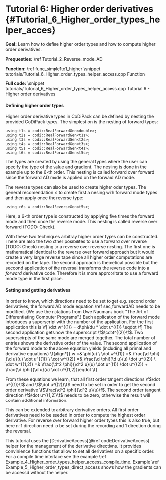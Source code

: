 Tutorial 6: Higher order derivatives {#Tutorial_6_Higher_order_types_helper_acces}
============

**Goal:** Learn how to define higher order types and how to compute higher order derivatives.

**Prequesties:** \ref Tutorial_2_Reverse_mode_AD

**Function:** \ref func_simple1to1_higher
\snippet tutorials/Tutorial_6_Higher_order_types_helper_access.cpp Function

**Full code:**
\snippet tutorials/Tutorial_6_Higher_order_types_helper_access.cpp Tutorial 6 - Higher order derivatives

#### Defining higher order types ####

Higher order derivative types in CoDiPack can be defined by nesting the provided CoDiPack types. The simplest on is the
nesting of forward types:
~~~~{.cpp}
using t1s = codi::RealForwardGen<double>;
using t2s = codi::RealForwardGen<t1s>;
using t3s = codi::RealForwardGen<t2s>;
using t4s = codi::RealForwardGen<t3s>;
using t5s = codi::RealForwardGen<t4s>;
using t6s = codi::RealForwardGen<t5s>;
~~~~
The types are created by using the general types where the user can specify the type of the value and gradient. The
nesting is done in the
example up to the 6-th order. This nesting is called forward over forward since the forward AD mode is applied on the
forward AD mode.

The reverse types can also be used to create higher oder types. The general recomendation is to create first a nesing
with forward mode types and then apply once the reverse type:
~~~~{.cpp}
using r6s = codi::RealReverseGen<t5s>;
~~~~
Here, a 6-th order type is constructed by applying five times the forward mode and then once the reverse mode. This
nesting is called reverse over forward (TODO: Check).

With these two techniques arbitray higher order types can be constructed. There are also the two other posibilites to
use a forward over reverse (TODO: Check) nesting or a reverse over reverse nesting. The first one is mathematical
identical to the reverse over forward approach but it would create a very large reverse tape since all higher order
computations are recorded on the tape. The second approach is theoretical possible but the seccond application of the
reversal transforms the reverse code into a _forward_ derivative code. Therefore it is more appropritate to use a
forward mode type in the first place.

#### Setting and getting derivatives ####

In order to know, which directions need to be set to get e.g. second order derivatives, the forward AD mode equation
\ref sec_forwardAD
needs to be modified. (We use the notations from Uwe Naumans book "The Art of Differentiating Computer Programs".) Each
application of the forward mode introduces a superscript with the number of the application. For the first application
this is
\f[
  \dot w^{(1)} = d\phi/du * \dot u^{(1)} \eqdot
\f]
The second application gets now the superscript \f$\cdot^{(2)}\f$. Two superscirpts of the same mode are merged
together. The total number of entries shows the derivative order of the value. The second application of the forward
mode to the above equation yields (including all primal and derivative equations)
\f{align*}{
  w =& \phi(u) \\
  \dot w^{(1)} =& \frac{\d \phi}{\d u}(u) \dot u^{(1)} \\
  \dot w^{(2)} =& \frac{\d \phi}{\d u}(u) \dot u^{(2)} \\
  \dot w^{(1,2)} =& \frac{\d^2 \phi}{\d^2 u}(u) \dot u^{(1)} \dot u^{(2)} + \frac{\d \phi}{\d u}(u) \dot u^{(1,2)}\eqdot
\f}

From these equations we learn, that all first order tangent directions \f$\dot u^{(1)}\f$ and \f$\dot u^{(2)}\f$ need to
be set in order to get the second order derivative \f$\frac{\d^2 \phi}{\d^2 u}(u)\f$. The second order tangent direction
\f$\dot u^{(1,2)}\f$ needs to be zero, otherwise the result will contain additional information.

This can be extended to arbitrary derivative orders. All first order derivatives need to be seeded in order to
compute the highest order derivative. For reverse over forward higher order types this is also true, but here n-1
direction need to be set during the recording and 1 direction during the reversal.

This tutorial uses the [DerivativeAccess](@ref codi::DerivativeAccess) helper for the management of the derivative
directions. It provides convinience functions that allow to set all derivatives on a specific order. For a compile time
interface see the example \ref Example_4_Higher_order_types_helper_access_compile_time. Example
\ref Example_5_Higher_order_types_direct_access shows how the gradients can be accessd without the helper.
